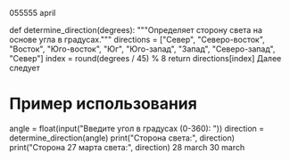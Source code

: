 055555 april 

def determine_direction(degrees):
    """Определяет сторону света на основе угла в градусах."""
    directions = ["Север", "Северо-восток", "Восток", "Юго-восток", "Юг", "Юго-запад", "Запад", "Северо-запад", "Север"]
    index = round(degrees / 45) % 8
    return directions[index]
Далее следует
# Пример использования
angle = float(input("Введите угол в градусах (0-360): "))
direction = determine_direction(angle)
print("Сторона света:", direction)
print("Сторона 27 марта света:", direction)
28 march
30 march
